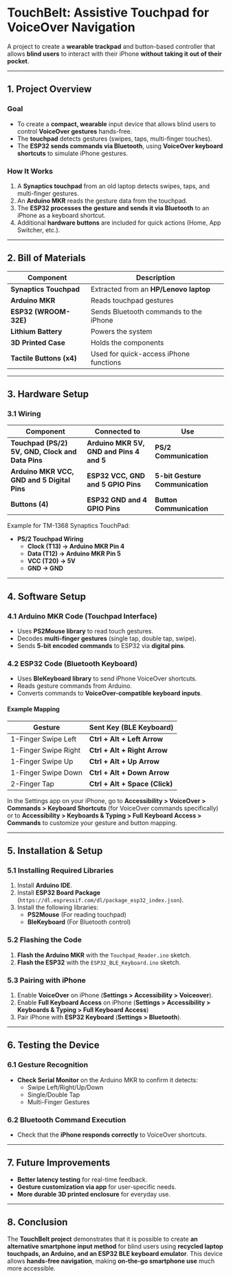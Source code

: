 # TouchBelt: Assistive Touchpad for VoiceOver Navigation

A project to create a **wearable trackpad** and button-based controller that allows **blind users** to interact with their iPhone **without taking it out of their pocket**.

---

## 1. Project Overview

### Goal
- To create a **compact, wearable** input device that allows blind users to control **VoiceOver gestures** hands-free.
- The **touchpad** detects gestures (swipes, taps, multi-finger touches).
- The **ESP32 sends commands via Bluetooth**, using **VoiceOver keyboard shortcuts** to simulate iPhone gestures.

### How It Works
1. A **Synaptics touchpad** from an old laptop detects swipes, taps, and multi-finger gestures.
2. An **Arduino MKR** reads the gesture data from the touchpad.
3. The **ESP32 processes the gesture and sends it via Bluetooth** to an iPhone as a keyboard shortcut.
4. Additional **hardware buttons** are included for quick actions (Home, App Switcher, etc.).

---

## 2. Bill of Materials

| Component               | Description                                      |
|-------------------------|--------------------------------------------------|
| **Synaptics Touchpad**  | Extracted from an **HP/Lenovo laptop**          |
| **Arduino MKR**         | Reads touchpad gestures                         |
| **ESP32 (WROOM-32E)**  | Sends Bluetooth commands to the iPhone          |
| **Lithium Battery** | Powers the system                         |
| **3D Printed Case**     | Holds the components                            |
| **Tactile Buttons (x4)** | Used for quick-access iPhone functions         |

---

## 3. Hardware Setup

### 3.1 Wiring

| Component  | Connected to | Use |
|------------|-------------|------------|
| **Touchpad (PS/2) 5V, GND, Clock and Data Pins** | **Arduino MKR 5V, GND and Pins 4 and 5** | **PS/2 Communication** |
| **Arduino MKR VCC, GND and 5 Digital Pins** | **ESP32 VCC, GND and 5 GPIO Pins** | **5-bit Gesture Communication** |
| **Buttons (4)** | **ESP32 GND and 4 GPIO Pins** | **Button Communication**

Example for TM-1368 Synaptics TouchPad:
- **PS/2 Touchpad Wiring**
  - **Clock (T13) → Arduino MKR Pin 4**
  - **Data (T12) → Arduino MKR Pin 5**
  - **VCC (T20) → 5V**
  - **GND → GND**

---

## 4. Software Setup

### 4.1 Arduino MKR Code (Touchpad Interface)
- Uses **PS2Mouse library** to read touch gestures.
- Decodes **multi-finger gestures** (single tap, double tap, swipe).
- Sends **5-bit encoded commands** to ESP32 via **digital pins**.

### 4.2 ESP32 Code (Bluetooth Keyboard)
- Uses **BleKeyboard library** to send iPhone VoiceOver shortcuts.
- Reads gesture commands from Arduino.
- Converts commands to **VoiceOver-compatible keyboard inputs**.

#### Example Mapping

| Gesture  | Sent Key (BLE Keyboard) |
|----------|-------------------------|
| 1-Finger Swipe Left  | **Ctrl + Alt + Left Arrow** |
| 1-Finger Swipe Right | **Ctrl + Alt + Right Arrow** |
| 1-Finger Swipe Up    | **Ctrl + Alt + Up Arrow** |
| 1-Finger Swipe Down  | **Ctrl + Alt + Down Arrow** |
| 2-Finger Tap        | **Ctrl + Alt + Space (Click)** |

In the Settings app on your iPhone, go to **Accessibility > VoiceOver > Commands > Keyboard Shortcuts** (for VoiceOver commands specifically) or to **Accessibility > Keyboards & Typing > Full Keyboard Access > Commands** to customize your gesture and button mapping.

---

## 5. Installation & Setup

### 5.1 Installing Required Libraries
1. Install **Arduino IDE**.
2. Install **ESP32 Board Package** (`https://dl.espressif.com/dl/package_esp32_index.json`).
3. Install the following libraries:
   - **PS2Mouse** (For reading touchpad)
   - **BleKeyboard** (For Bluetooth control)

### 5.2 Flashing the Code
1. **Flash the Arduino MKR** with the `Touchpad_Reader.ino` sketch.
2. **Flash the ESP32** with the `ESP32_BLE_Keyboard.ino` sketch.

### 5.3 Pairing with iPhone
1. Enable **VoiceOver** on iPhone (**Settings > Accessibility > Voiceover**).
2. Enable **Full Keyboard Access** on iPhone (**Settings > Accessibility > Keyboards & Typing > Full Keyboard Access**)
4. Pair iPhone with **ESP32 Keyboard** (**Settings > Bluetooth**).

---

## 6. Testing the Device

### 6.1 Gesture Recognition
- **Check Serial Monitor** on the Arduino MKR to confirm it detects:
  - Swipe Left/Right/Up/Down
  - Single/Double Tap
  - Multi-Finger Gestures

### 6.2 Bluetooth Command Execution
- Check that the **iPhone responds correctly** to VoiceOver shortcuts.

---

## 7. Future Improvements
- **Better latency testing** for real-time feedback.  
- **Gesture customization via app** for user-specific needs.  
- **More durable 3D printed enclosure** for everyday use.  

---

## 8. Conclusion

The **TouchBelt project** demonstrates that it is possible to create **an alternative smartphone input method** for blind users using **recycled laptop touchpads, an Arduino, and an ESP32 BLE keyboard emulator**. This device allows **hands-free navigation**, making **on-the-go smartphone use** much more accessible.
